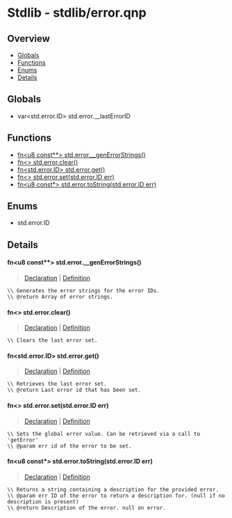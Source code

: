 
# Stdlib - stdlib/error.qnp

## Overview
 - [Globals](#globals)
 - [Functions](#functions)
 - [Enums](#enums)
 - [Details](#details)


## Globals
 - var\<std.error.ID\> std.error.__lastErrorID

## Functions
 - [fn\<u8 const**\> std.error.__genErrorStrings()](#ref_1da32c02d2e1b84dd73106f6242bfb20)
 - [fn\<\> std.error.clear()](#ref_4a5ec4c965dca5c596e82065f9b44eae)
 - [fn\<std.error.ID\> std.error.get()](#ref_b02942fd928b05dd1e9234338c5fbee2)
 - [fn\<\> std.error.set(std.error.ID err)](#ref_1e4af950465692606de70fa31a5c319b)
 - [fn\<u8 const*\> std.error.toString(std.error.ID err)](#ref_576f588031db164d77fe8b235ad0f8bb)

## Enums
 - std.error.ID

## Details
#### <a id="ref_1da32c02d2e1b84dd73106f6242bfb20"/>fn\<u8 const**\> std.error.__genErrorStrings()
> [Declaration](/stdlib/error.qnp?plain=1#L32) | [Definition](/stdlib/error.qnp?plain=1#L56)
```qinp
\\ Generates the error strings for the error IDs.
\\ @return Array of error strings.
```
#### <a id="ref_4a5ec4c965dca5c596e82065f9b44eae"/>fn\<\> std.error.clear()
> [Declaration](/stdlib/error.qnp?plain=1#L23) | [Definition](/stdlib/error.qnp?plain=1#L46)
```qinp
\\ Clears the last error set.
```
#### <a id="ref_b02942fd928b05dd1e9234338c5fbee2"/>fn\<std.error.ID\> std.error.get()
> [Declaration](/stdlib/error.qnp?plain=1#L20) | [Definition](/stdlib/error.qnp?plain=1#L43)
```qinp
\\ Retrieves the last error set.
\\ @return Last error id that has been set.
```
#### <a id="ref_1e4af950465692606de70fa31a5c319b"/>fn\<\> std.error.set(std.error.ID err)
> [Declaration](/stdlib/error.qnp?plain=1#L16) | [Definition](/stdlib/error.qnp?plain=1#L40)
```qinp
\\ Sets the global error value. Can be retrieved via a call to 'getError'
\\ @param err id of the error to be set.
```
#### <a id="ref_576f588031db164d77fe8b235ad0f8bb"/>fn\<u8 const*\> std.error.toString(std.error.ID err)
> [Declaration](/stdlib/error.qnp?plain=1#L28) | [Definition](/stdlib/error.qnp?plain=1#L49)
```qinp
\\ Returns a string containing a description for the provided error.
\\ @param err ID of the error to return a description for. (null if no description is present)
\\ @return Description of the error. null on error.
```

